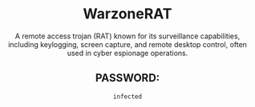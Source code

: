 <div align="center">

# WarzoneRAT

A remote access trojan (RAT) known for its surveillance capabilities, including keylogging, screen capture, and remote desktop control, often used in cyber espionage operations.

## PASSWORD: 

```
infected
```

</div>
